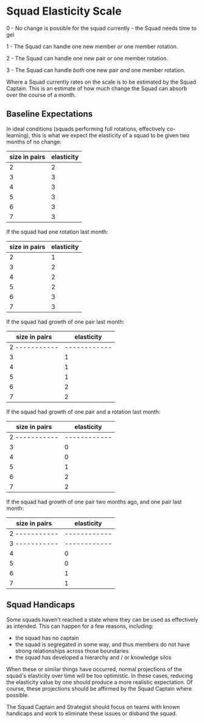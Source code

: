 Squad Elasticity Scale
======================

0 - No change is possible for the squad currently - the Squad needs time to gel

1 - The Squad can handle one new member *or* one member rotation.

2 - The Squad can handle one new pair *or* one member rotation.

3 - The Squad can handle *both* one new pair *and* one member rotation.

Where a Squad currently rates on the scale is to be estimated by the Squad Captain. This is an estimate of how much change the Squad can absorb over the course of a month.

Baseline Expectations
---------------------

In ideal conditions (squads performing full rotations, effectively co-learning), this is what we expect the elasticity of a squad to be given two months of no change:

|size in pairs | elasticity |
|--------------|------------|
| 2            | 2          |
| 3            | 3          |
| 4            | 3          |
| 5            | 3          |
| 6            | 3          |
| 7            | 3          |


If the squad had one rotation last month:

|size in pairs | elasticity |
|--------------|------------|
| 2            | 1          |
| 3            | 2          |
| 4            | 2          |
| 5            | 2          |
| 6            | 3          |
| 7            | 3          |

If the squad had growth of one pair last month:

|size in pairs | elasticity |
|--------------|------------|
| 2 -----------|------------|
| 3            | 1          |
| 4            | 1          |
| 5            | 1          |
| 6            | 2          |
| 7            | 2          |

If the squad had growth of one pair and a rotation last month:

|size in pairs | elasticity |
|--------------|------------|
| 2 -----------|------------|
| 3            | 0          |
| 4            | 0          |
| 5            | 1          |
| 6            | 2          |
| 7            | 2          |

If the squad had growth of one pair two months ago, and one pair last month:

|size in pairs | elasticity |
|--------------|------------|
| 2 -----------|------------|
| 3 -----------|------------|
| 4            | 0          |
| 5            | 0          |
| 6            | 1          |
| 7            | 1          |

Squad Handicaps
---------------

Some squads haven't reached a state where they can be used as effectively as intended. This can happen for a few reasons, including:

  - the squad has no captain
  - the squad is segregated in some way, and thus members do not have strong relationships across those boundaries
  - the squad has developed a hierarchy and / or knowledge silos

When these or similar things have occurred, normal projections of the squad's elasticity over time will be too optimistic. In these cases, reducing the elasticity value by one should produce a more realistic expectation. Of course, these projections should be affirmed by the Squad Captain where possible.

The Squad Captain and Strategist should focus on teams with known handicaps and work to eliminate these issues or disband the squad.

